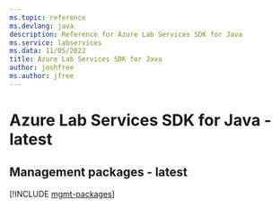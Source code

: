 ```yaml
---
ms.topic: reference
ms.devlang: java
description: Reference for Azure Lab Services SDK for Java
ms.service: labservices
ms.data: 11/05/2022
title: Azure Lab Services SDK for Java
author: joshfree
ms.author: jfree
---
```

# Azure Lab Services SDK for Java - latest

## Management packages - latest
[!INCLUDE [mgmt-packages](lab-services-mgmt-index.md)]